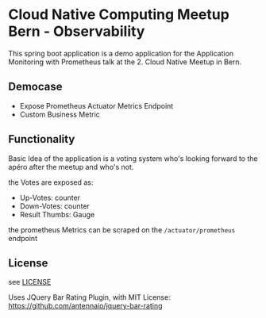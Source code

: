 # Cloud Native Computing Meetup Bern - Observability

This spring boot application is a demo application for the Application Monitoring with Prometheus talk at the 2. Cloud Native Meetup in Bern.

## Democase

* Expose Prometheus Actuator Metrics Endpoint 
* Custom Business Metric

## Functionality

Basic Idea of the application is a voting system who's looking forward to the apéro after the meetup and who's not.

the Votes are exposed as:
* Up-Votes: counter
* Down-Votes: counter
* Result Thumbs: Gauge

the prometheus Metrics can be scraped on the `/actuator/prometheus` endpoint

## License

see [LICENSE](LICENSE)

Uses JQuery Bar Rating Plugin, with MIT License: https://github.com/antennaio/jquery-bar-rating